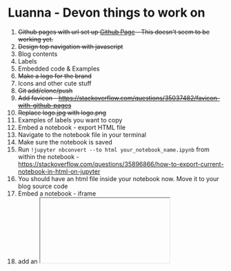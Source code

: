 # Luanna - Devon things to work on

1. ~~Github pages with url set up [Github Page](https://pages.github.com) - This doesn't seem to be working yet.~~
2. ~~Design top navigation with javascript~~
3. Blog contents
4. Labels
5. Embedded code & Examples
6. ~~Make a logo for the brand~~
7. Icons and other cute stuff
8. ~~Git add/clone/push~~
9. ~~Add favicon - https://stackoverflow.com/questions/35037482/favicon-with-github-pages~~
10. ~~Replace logo.jpg with logo.png~~
11. Examples of labels you want to copy
12. Embed a notebook - export HTML file
  1. Navigate to the notebook file in your terminal
  2. Make sure the notebook is saved
  3. Run `!jupyter nbconvert --to html your_notebook_name.ipynb` from within the notebook - https://stackoverflow.com/questions/35896866/how-to-export-current-notebook-in-html-on-jupyter
  4. You should have an html file inside your notebook now. Move it to your blog source code
13. Embed a notebook - iframe
  1. add an <iframe /> tag to the blog page you want to use - https://www.w3schools.com/html/html_iframe.asp
  2. set the `src` attribute to the location of your html file
  3. style the Iframe on the page. In order to make it render the way we like we might have to edit the html file 


## Nice to haves
1. ~~Google translate to and from Portuguese - https://www.w3schools.com/howto/howto_google_translate.asp~~ - costs money not worth it
2. Embedded videos tiktok - https://developers.tiktok.com/doc/Embed, youtube https://www.w3schools.com/html/html_youtube.asp
3. Quizzes
